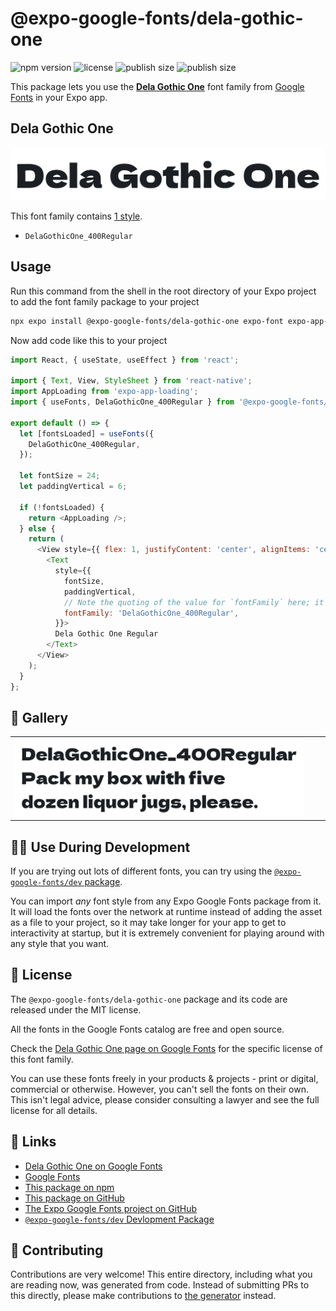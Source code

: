 # @expo-google-fonts/dela-gothic-one

![npm version](https://flat.badgen.net/npm/v/@expo-google-fonts/dela-gothic-one)
![license](https://flat.badgen.net/github/license/expo/google-fonts)
![publish size](https://flat.badgen.net/packagephobia/install/@expo-google-fonts/dela-gothic-one)
![publish size](https://flat.badgen.net/packagephobia/publish/@expo-google-fonts/dela-gothic-one)

This package lets you use the [**Dela Gothic One**](https://fonts.google.com/specimen/Dela+Gothic+One) font family from [Google Fonts](https://fonts.google.com/) in your Expo app.

## Dela Gothic One

![Dela Gothic One](./font-family.png)

This font family contains [1 style](#-gallery).

- `DelaGothicOne_400Regular`

## Usage

Run this command from the shell in the root directory of your Expo project to add the font family package to your project
```sh
npx expo install @expo-google-fonts/dela-gothic-one expo-font expo-app-loading
```

Now add code like this to your project
```js
import React, { useState, useEffect } from 'react';

import { Text, View, StyleSheet } from 'react-native';
import AppLoading from 'expo-app-loading';
import { useFonts, DelaGothicOne_400Regular } from '@expo-google-fonts/dela-gothic-one';

export default () => {
  let [fontsLoaded] = useFonts({
    DelaGothicOne_400Regular,
  });

  let fontSize = 24;
  let paddingVertical = 6;

  if (!fontsLoaded) {
    return <AppLoading />;
  } else {
    return (
      <View style={{ flex: 1, justifyContent: 'center', alignItems: 'center' }}>
        <Text
          style={{
            fontSize,
            paddingVertical,
            // Note the quoting of the value for `fontFamily` here; it expects a string!
            fontFamily: 'DelaGothicOne_400Regular',
          }}>
          Dela Gothic One Regular
        </Text>
      </View>
    );
  }
};

```

## 🔡 Gallery


||||
|-|-|-|
|![DelaGothicOne_400Regular](./DelaGothicOne_400Regular.ttf.png)||||


## 👩‍💻 Use During Development

If you are trying out lots of different fonts, you can try using the [`@expo-google-fonts/dev` package](https://github.com/expo/google-fonts/tree/master/font-packages/dev#readme).

You can import *any* font style from any Expo Google Fonts package from it. It will load the fonts
over the network at runtime instead of adding the asset as a file to your project, so it may take longer
for your app to get to interactivity at startup, but it is extremely convenient
for playing around with any style that you want.

## 📖 License

The `@expo-google-fonts/dela-gothic-one` package and its code are released under the MIT license.

All the fonts in the Google Fonts catalog are free and open source.

Check the [Dela Gothic One page on Google Fonts](https://fonts.google.com/specimen/Dela+Gothic+One) for the specific license of this font family.

You can use these fonts freely in your products & projects - print or digital, commercial or otherwise. However, you can't sell the fonts on their own. This isn't legal advice, please consider consulting a lawyer and see the full license for all details.

## 🔗 Links

- [Dela Gothic One on Google Fonts](https://fonts.google.com/specimen/Dela+Gothic+One)
- [Google Fonts](https://fonts.google.com/)
- [This package on npm](https://www.npmjs.com/package/@expo-google-fonts/dela-gothic-one)
- [This package on GitHub](https://github.com/expo/google-fonts/tree/master/font-packages/dela-gothic-one)
- [The Expo Google Fonts project on GitHub](https://github.com/expo/google-fonts)
- [`@expo-google-fonts/dev` Devlopment Package](https://github.com/expo/google-fonts/tree/master/font-packages/dev)

## 🤝 Contributing

Contributions are very welcome! This entire directory, including what you are reading now, was generated from code. Instead of submitting PRs to this directly, please make contributions to [the generator](https://github.com/expo/google-fonts/tree/master/packages/generator) instead.

